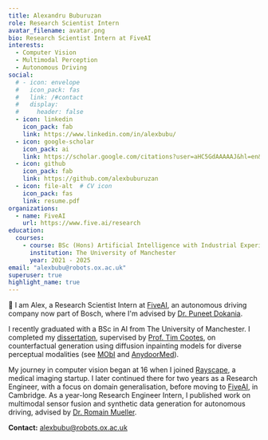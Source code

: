 ```yaml
---
title: Alexandru Buburuzan
role: Research Scientist Intern
avatar_filename: avatar.png
bio: Research Scientist Intern at FiveAI
interests:
  - Computer Vision
  - Multimodal Perception
  - Autonomous Driving
social:
  # - icon: envelope
  #   icon_pack: fas
  #   link: /#contact
  #   display:
  #     header: false
  - icon: linkedin
    icon_pack: fab
    link: https://www.linkedin.com/in/alexbubu/
  - icon: google-scholar
    icon_pack: ai
    link: https://scholar.google.com/citations?user=aHC5GdAAAAAJ&hl=en&oi=ao
  - icon: github
    icon_pack: fab
    link: https://github.com/alexbuburuzan
  - icon: file-alt  # CV icon
    icon_pack: fas
    link: resume.pdf
organizations:
  - name: FiveAI
    url: https://www.five.ai/research
education:
  courses:
    - course: BSc (Hons) Artificial Intelligence with Industrial Experience
      institution: The University of Manchester
      year: 2021 - 2025
email: "alexbubu@robots.ox.ac.uk"
superuser: true
highlight_name: true
---
```

👋 I am Alex, a Research Scientist Intern at [FiveAI](https://www.five.ai/research), an autonomous driving company now part of Bosch, where I'm advised by [Dr. Puneet Dokania](https://puneetkdokania.github.io/).

I recently graduated with a BSc in AI from The University of Manchester. I completed my [dissertation](https://arxiv.org/pdf/2507.23058), supervised by [Prof. Tim Cootes](https://scholar.google.com/citations?user=zhlk0OsAAAAJ&hl=en), on counterfactual generation using diffusion inpainting models for diverse perceptual modalities (see [MObI](https://alexbubu.com/mobi) and [AnydoorMed](https://alexbubu.com/anydoormed)).

My journey in computer vision began at 16 when I joined [Rayscape](https://rayscape.ai/), a medical imaging startup. I later continued there for two years as a Research Engineer, with a focus on domain generalisation, before moving to [FiveAI](https://www.five.ai/research), in Cambridge. As a year-long Research Engineer Intern, I published work on multimodal sensor fusion and synthetic data generation for autonomous driving, advised by [Dr. Romain Mueller](https://scholar.google.com/citations?user=6K_Z_9sAAAAJ&hl=en).

<strong>Contact:</strong> <a href="mailto:alexbubu@robots.ox.ac.uk">alexbubu@robots.ox.ac.uk</a>
